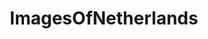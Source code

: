 ---
title: ImagesOfNetherlands
crosslinks:
- pics
- thenetherlands
- trees
- europe
- imagesofnetwork
- itookapicture
- EarthPorn
- mildlyinteresting
- travel
- funny
- Ice_Poseidon
- tattoos
- CityPorn
- OldSchoolCool
- NetherlandsPics
- Amsterdam
- whatsthisplant
- Netherlands
- HistoryPorn
- analog
---